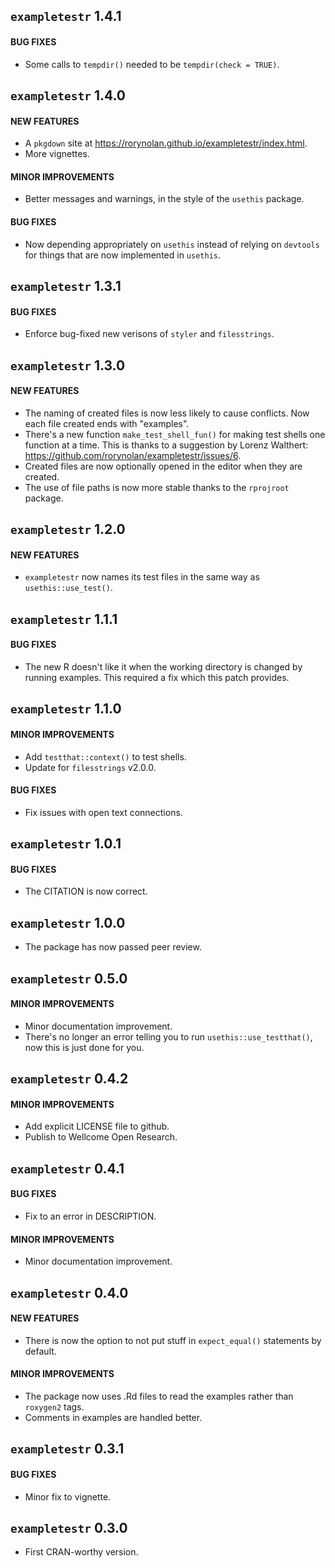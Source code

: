 ## `exampletestr` 1.4.1

#### BUG FIXES
* Some calls to `tempdir()` needed to be `tempdir(check = TRUE)`.


## `exampletestr` 1.4.0

#### NEW FEATURES
* A `pkgdown` site at https://rorynolan.github.io/exampletestr/index.html.
* More vignettes.

#### MINOR IMPROVEMENTS
* Better messages and warnings, in the style of the `usethis` package.

#### BUG FIXES
* Now depending appropriately on `usethis` instead of relying on `devtools` for things that are now implemented in `usethis`.


## `exampletestr` 1.3.1

#### BUG FIXES
* Enforce bug-fixed new verisons of `styler` and `filesstrings`.


## `exampletestr` 1.3.0

#### NEW FEATURES
* The naming of created files is now less likely to cause conflicts. Now each file created ends with "examples".
* There's a new function `make_test_shell_fun()` for making test shells one function at a time. This is thanks to a suggestion by Lorenz Walthert: <https://github.com/rorynolan/exampletestr/issues/6>.
* Created files are now optionally opened in the editor when they are created.
* The use of file paths is now more stable thanks to the `rprojroot` package.


## `exampletestr` 1.2.0

#### NEW FEATURES
* `exampletestr` now names its test files in the same way as `usethis::use_test()`.


## `exampletestr` 1.1.1

#### BUG FIXES
* The new R doesn't like it when the working directory is changed by running examples. This required a fix which this patch provides.


## `exampletestr` 1.1.0

#### MINOR IMPROVEMENTS
* Add `testthat::context()` to test shells.
* Update for `filesstrings` v2.0.0.

#### BUG FIXES
* Fix issues with open text connections.


## `exampletestr` 1.0.1

#### BUG FIXES
* The CITATION is now correct.


## `exampletestr` 1.0.0

* The package has now passed peer review.


## `exampletestr` 0.5.0

#### MINOR IMPROVEMENTS
* Minor documentation improvement.
* There's no longer an error telling you to run `usethis::use_testthat()`, now this is just done for you.


## `exampletestr` 0.4.2

#### MINOR IMPROVEMENTS
* Add explicit LICENSE file to github.
* Publish to Wellcome Open Research.


## `exampletestr` 0.4.1

#### BUG FIXES
* Fix to an error in DESCRIPTION.

#### MINOR IMPROVEMENTS
* Minor documentation improvement.


## `exampletestr` 0.4.0

#### NEW FEATURES
* There is now the option to not put stuff in `expect_equal()` statements by default.

#### MINOR IMPROVEMENTS
* The package now uses .Rd files to read the examples rather than `roxygen2` tags.
* Comments in examples are handled better.


## `exampletestr` 0.3.1

#### BUG FIXES
* Minor fix to vignette.

## `exampletestr` 0.3.0
* First CRAN-worthy version.
